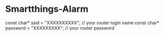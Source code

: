 # Smartthings-Alarm

const char* ssid = "XXXXXXXXXX"; // your router login name
const char* password = "XXXXXXXXX"; // your router password
